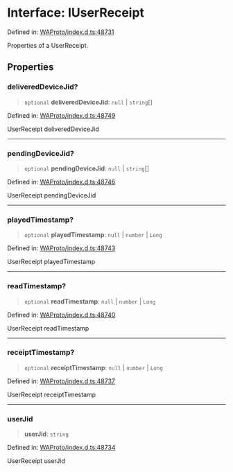 # Interface: IUserReceipt

Defined in: [WAProto/index.d.ts:48731](https://github.com/Fokusdotid/Baileys/blob/db1d3e5f41e9eede5877460f9adbb0224021575c/WAProto/index.d.ts#L48731)

Properties of a UserReceipt.

## Properties

### deliveredDeviceJid?

> `optional` **deliveredDeviceJid**: `null` \| `string`[]

Defined in: [WAProto/index.d.ts:48749](https://github.com/Fokusdotid/Baileys/blob/db1d3e5f41e9eede5877460f9adbb0224021575c/WAProto/index.d.ts#L48749)

UserReceipt deliveredDeviceJid

***

### pendingDeviceJid?

> `optional` **pendingDeviceJid**: `null` \| `string`[]

Defined in: [WAProto/index.d.ts:48746](https://github.com/Fokusdotid/Baileys/blob/db1d3e5f41e9eede5877460f9adbb0224021575c/WAProto/index.d.ts#L48746)

UserReceipt pendingDeviceJid

***

### playedTimestamp?

> `optional` **playedTimestamp**: `null` \| `number` \| `Long`

Defined in: [WAProto/index.d.ts:48743](https://github.com/Fokusdotid/Baileys/blob/db1d3e5f41e9eede5877460f9adbb0224021575c/WAProto/index.d.ts#L48743)

UserReceipt playedTimestamp

***

### readTimestamp?

> `optional` **readTimestamp**: `null` \| `number` \| `Long`

Defined in: [WAProto/index.d.ts:48740](https://github.com/Fokusdotid/Baileys/blob/db1d3e5f41e9eede5877460f9adbb0224021575c/WAProto/index.d.ts#L48740)

UserReceipt readTimestamp

***

### receiptTimestamp?

> `optional` **receiptTimestamp**: `null` \| `number` \| `Long`

Defined in: [WAProto/index.d.ts:48737](https://github.com/Fokusdotid/Baileys/blob/db1d3e5f41e9eede5877460f9adbb0224021575c/WAProto/index.d.ts#L48737)

UserReceipt receiptTimestamp

***

### userJid

> **userJid**: `string`

Defined in: [WAProto/index.d.ts:48734](https://github.com/Fokusdotid/Baileys/blob/db1d3e5f41e9eede5877460f9adbb0224021575c/WAProto/index.d.ts#L48734)

UserReceipt userJid

